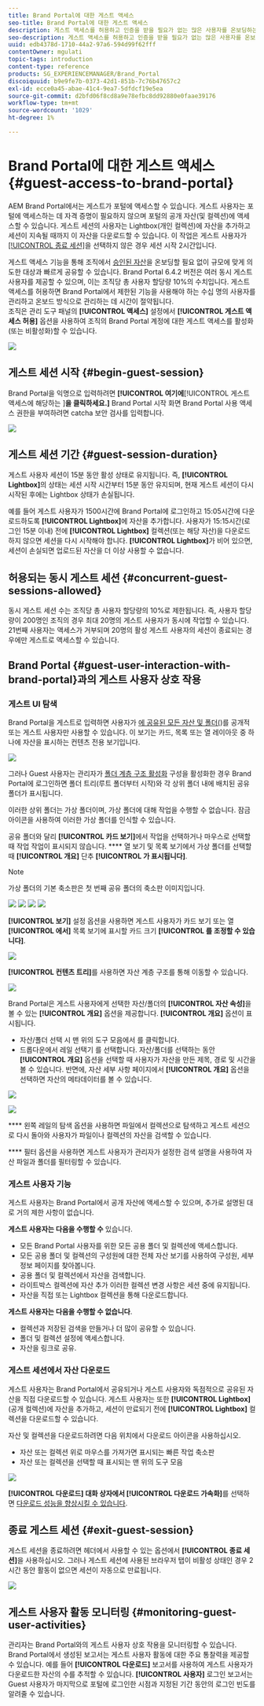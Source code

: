 ```yaml
---
title: Brand Portal에 대한 게스트 액세스
seo-title: Brand Portal에 대한 게스트 액세스
description: 게스트 액세스를 허용하고 인증을 받을 필요가 없는 많은 사용자를 온보딩하는 데 드는 노력을 절약할 수 있습니다.
seo-description: 게스트 액세스를 허용하고 인증을 받을 필요가 없는 많은 사용자를 온보딩하는 데 드는 노력을 절약할 수 있습니다.
uuid: edb4378d-1710-44a2-97a6-594d99f62fff
contentOwner: mgulati
topic-tags: introduction
content-type: reference
products: SG_EXPERIENCEMANAGER/Brand_Portal
discoiquuid: b9e9fe7b-0373-42d1-851b-7c76b47657c2
exl-id: ecce0a45-abae-41c4-9ea7-5dfdcf19e5ea
source-git-commit: d2bfd06f8cd8a9e78efbc8dd92880e0faae39176
workflow-type: tm+mt
source-wordcount: '1029'
ht-degree: 1%

---
```


# Brand Portal에 대한 게스트 액세스 {#guest-access-to-brand-portal}

AEM Brand Portal에서는 게스트가 포털에 액세스할 수 있습니다. 게스트 사용자는 포털에 액세스하는 데 자격 증명이 필요하지 않으며 포털의 공개 자산(및 컬렉션)에 액세스할 수 있습니다. 게스트 세션의 사용자는 Lightbox(개인 컬렉션)에 자산을 추가하고 세션이 지속될 때까지 이 자산을 다운로드할 수 있습니다. 이 작업은 게스트 사용자가 [[!UICONTROL 종료 세션]](#exit-guest-session)을 선택하지 않은 경우 세션 시작 2시간입니다.

게스트 액세스 기능을 통해 조직에서 [승인된 자산](../using/brand-portal-sharing-folders.md#how-to-share-folders)을 온보딩할 필요 없이 규모에 맞게 의도한 대상과 빠르게 공유할 수 있습니다. Brand Portal 6.4.2 버전은 여러 동시 게스트 사용자를 제공할 수 있으며, 이는 조직당 총 사용자 할당량 10%의 수치입니다. 게스트 액세스를 허용하면 Brand Portal에서 제한된 기능을 사용해야 하는 수십 명의 사용자를 관리하고 온보드 방식으로 관리하는 데 시간이 절약됩니다.\
조직은 관리 도구 패널의 **[!UICONTROL 액세스]** 설정에서 **[!UICONTROL 게스트 액세스 허용]** 옵션을 사용하여 조직의 Brand Portal 계정에 대한 게스트 액세스를 활성화(또는 비활성화)할 수 있습니다.

<!--
Comment Type: annotation
Last Modified By: mgulati
Last Modified Date: 2018-08-17T10:42:59.879-0400
Removed the first para: "AEM Assets Brand Portal allows public users to enter the portal anonymously and have restricted access to the allowed public resources as guests. Organization users with guest role need not seek access and authentication from administrators."
-->

![](assets/enable-guest-access.png)

## 게스트 세션 시작 {#begin-guest-session}

Brand Portal을 익명으로 입력하려면 **[!UICONTROL 여기에**[!UICONTROL &#x200B;게스트 액세스에 해당하는 ]**을 클릭하세요.]** Brand Portal 시작 화면 Brand Portal 사용 액세스 권한을 부여하려면 catcha 보안 검사를 입력합니다.

![](assets/bp-login-screen.png)

## 게스트 세션 기간 {#guest-session-duration}


게스트 사용자 세션이 15분 동안 활성 상태로 유지됩니다.
즉, **[!UICONTROL Lightbox]**&#x200B;의 상태는 세션 시작 시간부터 15분 동안 유지되며, 현재 게스트 세션이 다시 시작된 후에는 Lightbox 상태가 손실됩니다.

예를 들어 게스트 사용자가 1500시간에 Brand Portal에 로그인하고 15:05시간에 다운로드하도록 **[!UICONTROL Lightbox]**&#x200B;에 자산을 추가합니다. 사용자가 15:15시간(로그인 15분 이내) 전에 **[!UICONTROL Lightbox]** 컬렉션(또는 해당 자산)을 다운로드하지 않으면 세션을 다시 시작해야 합니다. **[!UICONTROL Lightbox]**&#x200B;가 비어 있으면, 세션이 손실되면 업로드된 자산을 더 이상 사용할 수 없습니다.

## 허용되는 동시 게스트 세션 {#concurrent-guest-sessions-allowed}

동시 게스트 세션 수는 조직당 총 사용자 할당량의 10%로 제한됩니다. 즉, 사용자 할당량이 200명인 조직의 경우 최대 20명의 게스트 사용자가 동시에 작업할 수 있습니다. 21번째 사용자는 액세스가 거부되며 20명의 활성 게스트 사용자의 세션이 종료되는 경우에만 게스트로 액세스할 수 있습니다.

## Brand Portal {#guest-user-interaction-with-brand-portal}과의 게스트 사용자 상호 작용

### 게스트 UI 탐색

Brand Portal을 게스트로 입력하면 사용자가 [에 공유된 모든 자산 및 폴더(](../using/brand-portal-sharing-folders.md#sharefolders))를 공개적 또는 게스트 사용자만 사용할 수 있습니다. 이 보기는 카드, 목록 또는 열 레이아웃 중 하나에 자산을 표시하는 컨텐츠 전용 보기입니다.

![](assets/disabled-folder-hierarchy1.png)

그러나 Guest 사용자는 관리자가 [폴더 계층 구조 활성화](../using/brand-portal-general-configuration.md#main-pars-header-1621071021) 구성을 활성화한 경우 Brand Portal에 로그인하면 폴더 트리(루트 폴더부터 시작)와 각 상위 폴더 내에 배치된 공유 폴더가 표시됩니다.

이러한 상위 폴더는 가상 폴더이며, 가상 폴더에 대해 작업을 수행할 수 없습니다. 잠금 아이콘을 사용하여 이러한 가상 폴더를 인식할 수 있습니다.

공유 폴더와 달리 **[!UICONTROL 카드 보기]**&#x200B;에서 작업을 선택하거나 마우스로 선택할 때 작업 작업이 표시되지 않습니다. **** 열 보기 및 목록 보기에서 가상 폴더를 선택할 때  **[!UICONTROL 개요]** 단추 **[!UICONTROL 가 표시됩니다]**.

>[!NOTE]
>
>가상 폴더의 기본 축소판은 첫 번째 공유 폴더의 축소판 이미지입니다.

![](assets/enabled-hierarchy1.png) ![](assets/hierarchy1-nonadmin.png) ![](assets/hierarchy-nonadmin.png) ![](assets/hierarchy2-nonadmin.png)

**[!UICONTROL 보기]** 설정 옵션을 사용하면 게스트 사용자가 카드 보기 또는 열 **[!UICONTROL 에서]** 목록 보기에 표시할 카드 크기 **[!UICONTROL 를 조정할 수 있습니다]**.

![](assets/nav-guest-user.png)

**[!UICONTROL 컨텐츠 트리]**&#x200B;를 사용하면 자산 계층 구조를 통해 이동할 수 있습니다.

![](assets/guest-login-ui.png)

Brand Portal은 게스트 사용자에게 선택한 자산/폴더의 **[!UICONTROL 자산 속성]**&#x200B;을 볼 수 있는 **[!UICONTROL 개요]** 옵션을 제공합니다. **[!UICONTROL 개요]** 옵션이 표시됩니다.

* 자산/폴더 선택 시 맨 위의 도구 모음에서 를 클릭합니다.
* 드롭다운에서 레일 선택기 를 선택합니다.
자산/폴더를 선택하는 동안 **[!UICONTROL 개요]** 옵션을 선택할 때 사용자가 자산을 만든 제목, 경로 및 시간을 볼 수 있습니다. 반면에, 자산 세부 사항 페이지에서 **[!UICONTROL 개요]** 옵션을 선택하면 자산의 메타데이터를 볼 수 있습니다.

![](assets/overview-option-1.png)

![](assets/overview-rail-selector-1.png)<br />

**** 왼쪽 레일의 탐색 옵션을 사용하면 파일에서 컬렉션으로 탐색하고 게스트 세션으로 다시 돌아와 사용자가 파일이나 컬렉션의 자산을 검색할 수 있습니다.

**** 필터 옵션을 사용하면 게스트 사용자가 관리자가 설정한 검색 설명을 사용하여 자산 파일과 폴더를 필터링할 수 있습니다.

### 게스트 사용자 기능

게스트 사용자는 Brand Portal에서 공개 자산에 액세스할 수 있으며, 추가로 설명된 대로 거의 제한 사항이 없습니다.

**게스트 사용자는 다음을 수행할 수** 있습니다.

* 모든 Brand Portal 사용자를 위한 모든 공용 폴더 및 컬렉션에 액세스합니다.
* 모든 공용 폴더 및 컬렉션의 구성원에 대한 전체 자산 보기를 사용하여 구성원, 세부 정보 페이지를 찾아봅니다.
* 공용 폴더 및 컬렉션에서 자산을 검색합니다.
* 라이트박스 컬렉션에 자산 추가 이러한 컬렉션 변경 사항은 세션 중에 유지됩니다.
* 자산을 직접 또는 Lightbox 컬렉션을 통해 다운로드합니다.

**게스트 사용자는 다음을 수행할 수 없습니다**.

* 컬렉션과 저장된 검색을 만들거나 더 많이 공유할 수 있습니다.
* 폴더 및 컬렉션 설정에 액세스합니다.
* 자산을 링크로 공유.

### 게스트 세션에서 자산 다운로드

게스트 사용자는 Brand Portal에서 공유되거나 게스트 사용자와 독점적으로 공유된 자산을 직접 다운로드할 수 있습니다. 게스트 사용자는 또한 **[!UICONTROL Lightbox]**(공개 컬렉션)에 자산을 추가하고, 세션이 만료되기 전에 **[!UICONTROL Lightbox]** 컬렉션을 다운로드할 수 있습니다.

자산 및 컬렉션을 다운로드하려면 다음 위치에서 다운로드 아이콘을 사용하십시오.

* 자산 또는 컬렉션 위로 마우스를 가져가면 표시되는 빠른 작업 축소판
* 자산 또는 컬렉션을 선택할 때 표시되는 맨 위의 도구 모음

![](assets/download-on-guest.png)

**[!UICONTROL 다운로드] 대화 상자에서 [!UICONTROL 다운로드 가속화]**&#x200B;를 선택하면 [다운로드 성능을 향상시킬 수 있습니다](../using/accelerated-download.md).

## 종료 게스트 세션 {#exit-guest-session}

게스트 세션을 종료하려면 헤더에서 사용할 수 있는 옵션에서 **[!UICONTROL 종료 세션]**&#x200B;을 사용하십시오. 그러나 게스트 세션에 사용된 브라우저 탭이 비활성 상태인 경우 2시간 동안 활동이 없으면 세션이 자동으로 만료됩니다.

![](assets/end-guest-session.png)

## 게스트 사용자 활동 모니터링 {#monitoring-guest-user-activities}

관리자는 Brand Portal와의 게스트 사용자 상호 작용을 모니터링할 수 있습니다. Brand Portal에서 생성된 보고서는 게스트 사용자 활동에 대한 주요 통찰력을 제공할 수 있습니다. 예를 들어 **[!UICONTROL 다운로드]** 보고서를 사용하여 게스트 사용자가 다운로드한 자산의 수를 추적할 수 있습니다. **[!UICONTROL 사용자]** 로그인 보고서는 Guest 사용자가 마지막으로 포털에 로그인한 시점과 지정된 기간 동안의 로그인 빈도를 알려줄 수 있습니다.
